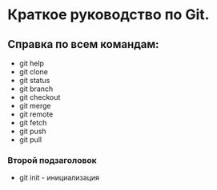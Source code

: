 # Краткое руководство по Git.
## Справка по всем командам:
* git help
* git clone
* git status
* git branch
* git checkout
* git merge
* git remote
* git fetch
* git push
* git pull
### Второй подзаголовок
* git init - инициализация
